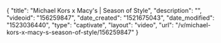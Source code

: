 {
    "title": "Michael Kors x Macy's | Season of Style",
    "description": "",
    "videoid": "156259847",
    "date_created": "1521675043",
    "date_modified": "1523036440",
    "type": "captivate",
    "layout": "video",
    "url": "\/v\/michael-kors-x-macy-s-season-of-style\/156259847"
}